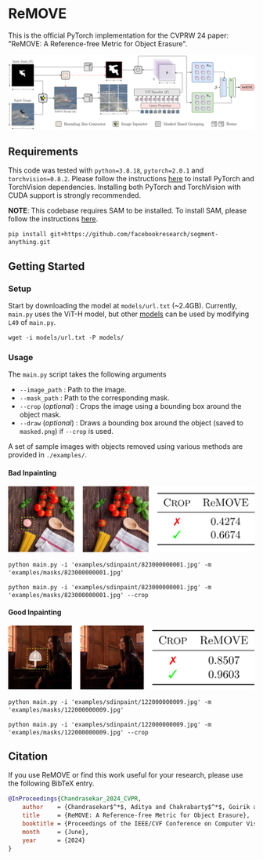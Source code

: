# ReMOVE

This is the official PyTorch implementation for the CVPRW 24 paper: "ReMOVE: A Reference-free Metric for Object Erasure".

![ReMOVE](./assets/logo.png)

## Requirements

This code was tested with `python=3.8.18`, `pytorch=2.0.1` and `torchvision=0.8.2`. Please follow the instructions [here](https://pytorch.org/get-started/locally/) to install PyTorch and TorchVision dependencies. Installing both PyTorch and TorchVision with CUDA support is strongly recommended.

**NOTE**: This codebase requires SAM to be installed. To install SAM, please follow the instructions [here](https://github.com/facebookresearch/segment-anything/blob/main/README.md#installation).

```
pip install git+https://github.com/facebookresearch/segment-anything.git
```

## Getting Started

### Setup ###

Start by downloading the model at `models/url.txt` (~2.4GB). Currently, `main.py` uses the ViT-H model, but other [models](https://github.com/facebookresearch/segment-anything/blob/main/README.md#model-checkpoints) can be used by modifying `L49` of `main.py`.

```
wget -i models/url.txt -P models/
```

### Usage ###

The `main.py` script takes the following arguments
* `--image_path` : Path to the image.
* `--mask_path` : Path to the corresponding mask.
* `--crop` (_optional_) : Crops the image using a bounding box around the object mask.
* `--draw` (_optional_) : Draws a bounding box around the object (saved to `masked.png`) if `--crop` is used.

A set of sample images with objects removed using various methods are provided in `./examples/`.

#### Bad Inpainting

![BAD](./assets/example_1.png)

```
python main.py -i 'examples/sdinpaint/823000000001.jpg' -m 'examples/masks/823000000001.jpg'
```

```
python main.py -i 'examples/sdinpaint/823000000001.jpg' -m 'examples/masks/823000000001.jpg' --crop
```

#### Good Inpainting

![GOOD](./assets/example_2.png)

```
python main.py -i 'examples/sdinpaint/122000000009.jpg' -m 'examples/masks/122000000009.jpg'
```

```
python main.py -i 'examples/sdinpaint/122000000009.jpg' -m 'examples/masks/122000000009.jpg' --crop
```

## Citation

If you use ReMOVE or find this work useful for your research, please use the following BibTeX entry.
```bibtex
@InProceedings{Chandrasekar_2024_CVPR,
    author    = {Chandrasekar$^*$, Aditya and Chakrabarty$^*$, Goirik and Bardhan, Jai and Hebbalaguppe, Ramya and AP, Prathosh},
    title     = {ReMOVE: A Reference-free Metric for Object Erasure},
    booktitle = {Proceedings of the IEEE/CVF Conference on Computer Vision and Pattern Recognition (CVPR) Workshops},
    month     = {June},
    year      = {2024}
}
```
